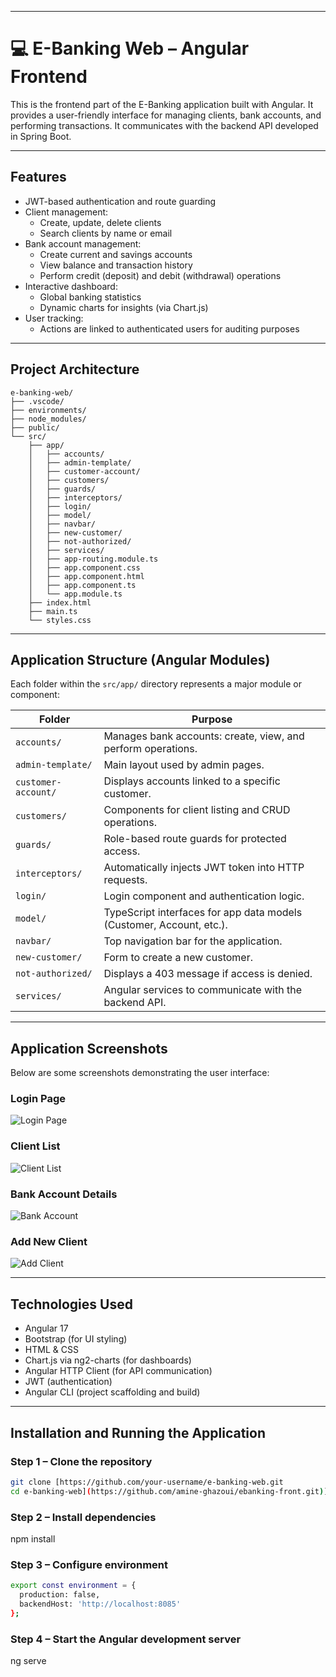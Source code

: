 
---

# 💻 E-Banking Web – Angular Frontend

This is the frontend part of the E-Banking application built with Angular. It provides a user-friendly interface for managing clients, bank accounts, and performing transactions. It communicates with the backend API developed in Spring Boot.

---

## Features

- JWT-based authentication and route guarding
- Client management:
  - Create, update, delete clients
  - Search clients by name or email
- Bank account management:
  - Create current and savings accounts
  - View balance and transaction history
  - Perform credit (deposit) and debit (withdrawal) operations
- Interactive dashboard:
  - Global banking statistics
  - Dynamic charts for insights (via Chart.js)
- User tracking:
  - Actions are linked to authenticated users for auditing purposes

---

## Project Architecture


```text
e-banking-web/
├── .vscode/
├── environments/
├── node_modules/
├── public/
└── src/
    ├── app/
    │   ├── accounts/
    │   ├── admin-template/
    │   ├── customer-account/
    │   ├── customers/
    │   ├── guards/
    │   ├── interceptors/
    │   ├── login/
    │   ├── model/
    │   ├── navbar/
    │   ├── new-customer/
    │   ├── not-authorized/
    │   ├── services/
    │   ├── app-routing.module.ts
    │   ├── app.component.css
    │   ├── app.component.html
    │   ├── app.component.ts
    │   └── app.module.ts
    ├── index.html
    ├── main.ts
    └── styles.css
```

---

## Application Structure (Angular Modules)

Each folder within the `src/app/` directory represents a major module or component:

| Folder               | Purpose                                                              |
|----------------------|----------------------------------------------------------------------|
| `accounts/`          | Manages bank accounts: create, view, and perform operations.         |
| `admin-template/`    | Main layout used by admin pages.                                     |
| `customer-account/`  | Displays accounts linked to a specific customer.                     |
| `customers/`         | Components for client listing and CRUD operations.                   |
| `guards/`            | Role-based route guards for protected access.                        |
| `interceptors/`      | Automatically injects JWT token into HTTP requests.                  |
| `login/`             | Login component and authentication logic.                            |
| `model/`             | TypeScript interfaces for app data models (Customer, Account, etc.). |
| `navbar/`            | Top navigation bar for the application.                              |
| `new-customer/`      | Form to create a new customer.                                       |
| `not-authorized/`    | Displays a 403 message if access is denied.                          |
| `services/`          | Angular services to communicate with the backend API.                |

---

## Application Screenshots

Below are some screenshots demonstrating the user interface:

### Login Page
![Login Page](https://github.com/user-attachments/assets/3aa0a46e-a0a5-4beb-b6bd-fbd2e6a0c019)

### Client List
![Client List](https://github.com/user-attachments/assets/cc3318b3-276f-4b84-94b6-d8735af89ff3)

### Bank Account Details
![Bank Account](https://github.com/user-attachments/assets/e610c1b6-4f11-49d1-bebe-54436c0f787d)

### Add New Client
![Add Client](https://github.com/user-attachments/assets/8db5b151-c194-49a7-89da-76a72e2dfe5d)

---

## Technologies Used

- Angular 17
- Bootstrap (for UI styling)
- HTML & CSS
- Chart.js via ng2-charts (for dashboards)
- Angular HTTP Client (for API communication)
- JWT (authentication)
- Angular CLI (project scaffolding and build)

---

## Installation and Running the Application

### Step 1 – Clone the repository
```bash
git clone [https://github.com/your-username/e-banking-web.git
cd e-banking-web](https://github.com/amine-ghazoui/ebanking-front.git)]
```

### Step 2 – Install dependencies
npm install

### Step 3 – Configure environment
```bash
export const environment = {
  production: false,
  backendHost: 'http://localhost:8085'
};
```

### Step 4 – Start the Angular development server
ng serve
